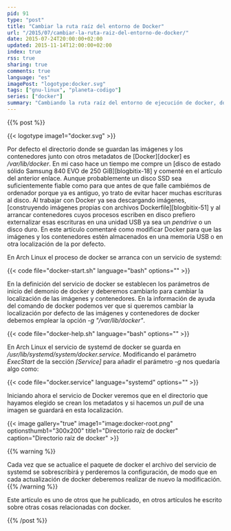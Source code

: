 ```yaml
---
pid: 91
type: "post"
title: "Cambiar la ruta raíz del entorno de Docker"
url: "/2015/07/cambiar-la-ruta-raiz-del-entorno-de-docker/"
date: 2015-07-24T20:00:00+02:00
updated: 2015-11-14T12:00:00+02:00
index: true
rss: true
sharing: true
comments: true
language: "es"
imagePost: "logotype:docker.svg"
tags: ["gnu-linux", "planeta-codigo"]
series: ["docker"]
summary: "Cambiando la ruta raíz del entorno de ejecución de docker, dónde guarda las imágenes de los contenedores, los datos de los contenedores y otros metadatos, podemos almacenar esta información en un disco duro externo o memoria USB."
---
```


{{% post %}}

{{< logotype image1="docker.svg" >}}

Por defecto el directorio donde se guardan las imágenes y los contenedores junto con otros metadatos de [Docker][docker] es _/var/lib/docker_. En mi caso hace un tiempo me compre un [disco de estado sólido Samsung 840 EVO de 250 GiB][blogbitix-18] y comenté en el artículo del anterior enlace. Aunque probablemente un disco SSD sea suficientemente fiable como para que antes de que falle cambiémos de ordenador porque ya es antiguo, yo trato de evitar hacer muchas escrituras al disco. Al trabajar con Docker ya sea descargando imágenes, [construyendo imágenes propias con archivos Dockerfile][blogbitix-51] y al arrancar contenedores cuyos procesos escriben en disco prefiero externalizar esas escrituras en una unidad USB ya sea un _pendrive_ o un disco duro. En este artículo comentaré como modificar Docker para que las imágenes y los contenedores estén almacenados en una memoria USB o en otra localización de la por defecto.

En Arch Linux el proceso de docker se arranca con un servicio de systemd:

{{< code file="docker-start.sh" language="bash" options="" >}}

En la definición del servicio de docker se establecen los parámetros de inicio del demonio de docker y deberemos cambiarlo para cambiar la localización de las imágenes y contenedores. En la información de ayuda del comando de docker podemos ver que si queremos cambiar la localización por defecto de las imágenes y contenedores de docker debemos emplear la opción _-g "/var/lib/docker"_.

{{< code file="docker-help.sh" language="bash" options="" >}}

En Arch Linux el servicio de systemd de docker se guarda en _/usr/lib/systemd/system/docker.service_. Modificando el parámetro _ExecStart_ de la sección _[Service]_ para añadir el parámetro _-g_ nos quedaría algo como:

{{< code file="docker.service" language="systemd" options="" >}}

Iniciando ahora el servicio de Docker veremos que en el directorio que hayamos elegido se crean los metadatos y si hacemos un _pull_ de una imagen se guardará en esta localización.

{{< image
    gallery="true"
    image1="image:docker-root.png" optionsthumb1="300x200" title1="Directorio raíz de docker"
    caption="Directorio raíz de docker" >}}

{{% warning %}}

Cada vez que se actualice el paquete de docker el archivo del servicio de systemd se sobrescribirá y perderemos la configuración, de modo que en cada actualización de docker deberemos realizar de nuevo la modificación.
{{% /warning %}}

Este artículo es uno de otros que he publicado, en otros artículos he escrito sobre otras cosas relacionadas con docker.

{{% /post %}}
